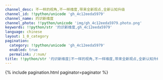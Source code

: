 ```yaml
---
channel_desc: 不一样的视角,不一样维度,带来全新观点,全新认知升级
channel_id: !!python/unicode 'gh_4c12eeda5979'
channel_name: 灼识新维度
channel_photo: !!python/unicode 'img/gh_4c12eeda5979.photo.png'
keywords: !!python/str '灼识新维度,gh_4c12eeda5979'
language: chinese
layout: 1_0_category
pagination:
  category: !!python/unicode 'gh_4c12eeda5979'
  enabled: true
  permalink: /:num/
title: !!python/str '灼识新维度|不一样的视角,不一样维度,带来全新观点,全新认知升级|文章目录'
---
```

{% include pagination.html paginator=paginator %}